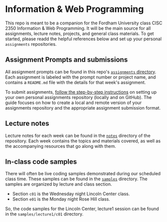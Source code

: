# Information & Web Programming
This repo is meant to be a companion for the Fordham University class CISC 2350 Information & Web Programming. It will be the main source for all assignments, lecture notes, projects, and general class materials.  To get started, please readd the helpful references below and set up your personal `assignments` repositories.

## Assignment Prompts and submissions
All assignment prompts can be found in this repo's [`assignments` directory](assignments).  Each assignment is labeled with the prompt number or project name, and contains a `README.md` file with the details for that week's assignment.

To submit assignments, [follow the step-by-step instructions](notes/lecture5/1-AssignmentRepo.md) on setting up your own personal assignments repository (locally and on GitHub).  The guide focuses on how to create a local and remote version of your assignments repository and the appropriate assignment submission format.

## Lecture notes
Lecture notes for each week can be found in the [`notes`](notes) directory of the repository.  Each week contains the topics and materials covered, as well as the accompanying resources that go along with them.

## In-class code samples
There will often be live coding samples demonstrated during our scheduled class time.  These samples can be found in the [`samples`](samples) directory.  The samples are organized by lecture and class section.

- Section `c01` is the Wednesday night Lincoln Center class.
- Section `e01` is the Monday night Rose Hill class.

So, the code samples for the Lincoln Center, lecture1 session can be found in the `samples/lecture1/c01` directory.
